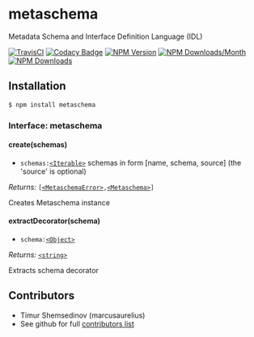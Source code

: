 # metaschema

Metadata Schema and Interface Definition Language (IDL)

[![TravisCI](https://travis-ci.org/metarhia/metaschema.svg?branch=master)](https://travis-ci.org/metarhia/metaschema)
[![Codacy Badge](https://api.codacy.com/project/badge/Grade/0a526fd6dda54e5c9d494848415926b8)](https://www.codacy.com/app/metarhia/metaschema)
[![NPM Version](https://badge.fury.io/js/metaschema.svg)](https://badge.fury.io/js/metaschema)
[![NPM Downloads/Month](https://img.shields.io/npm/dm/metaschema.svg)](https://www.npmjs.com/package/metaschema)
[![NPM Downloads](https://img.shields.io/npm/dt/metaschema.svg)](https://www.npmjs.com/package/metaschema)

## Installation

```bash
$ npm install metaschema
```

### Interface: metaschema

#### create(schemas)

- `schemas:`[`<Iterable>`] schemas in form [name, schema, source] (the
  'source' is optional)

_Returns:_ `[`[`<MetaschemaError>`]`,`[`<Metaschema>`]`]`

Creates Metaschema instance

#### extractDecorator(schema)

- `schema:`[`<Object>`]

_Returns:_ [`<string>`]

Extracts schema decorator

## Contributors

- Timur Shemsedinov (marcusaurelius)
- See github for full [contributors list](https://github.com/metarhia/metaschema/graphs/contributors)

[`<metaschema>`]: lib/schema.js
[`<metaschemaerror>`]: lib/schema.js
[`<object>`]: https://developer.mozilla.org/en-US/docs/Web/JavaScript/Reference/Global_Objects/Object
[`<string>`]: https://developer.mozilla.org/en-US/docs/Web/JavaScript/Data_structures#String_type
[`<iterable>`]: https://developer.mozilla.org/en-US/docs/Web/JavaScript/Reference/Iteration_protocols
